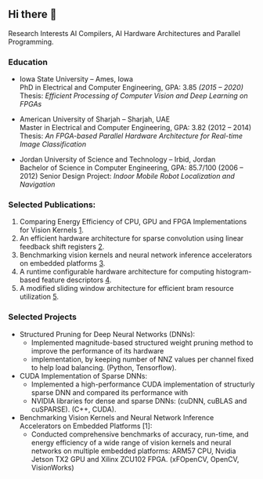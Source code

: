 ## Hi there 👋

Research Interests AI Compilers, AI Hardware Architectures and Parallel Programming.

### Education
- Iowa State University – Ames, Iowa  
  PhD in Electrical and Computer Engineering, GPA: 3.85 *(2015 – 2020)*  
  Thesis: *Efficient Processing of Computer Vision and Deep Learning on FPGAs*

- American University of Sharjah – Sharjah, UAE  
  Master in Electrical and Computer Engineering, GPA: 3.82 (2012 – 2014)  
  Thesis: *An FPGA-based Parallel Hardware Architecture for Real-time Image Classification*

- Jordan University of Science and Technology – Irbid, Jordan  
  Bachelor of Science in Computer Engineering, GPA: 85.7/100 (2006 – 2012) 
  Senior Design Project: *Indoor Mobile Robot Localization and Navigation*


### Selected Publications:
1. Comparing Energy Efficiency of CPU, GPU and FPGA Implementations for Vision Kernels [1](https://ieeexplore.ieee.org/abstract/document/8782524).
2. An efficient hardware architecture for sparse convolution using linear feedback shift registers [2](https://ieeexplore.ieee.org/abstract/document/9516613).
3. Benchmarking vision kernels and neural network inference accelerators on embedded platforms [3](https://www.sciencedirect.com/science/article/abs/pii/S1383762120301697).
4. A runtime configurable hardware architecture for computing histogram-based feature descriptors [4](https://ieeexplore.ieee.org/abstract/document/8533521).
5. A modified sliding window architecture for efficient bram resource utilization [5](https://ieeexplore.ieee.org/abstract/document/7965032).

### Selected Projects
- Structured Pruning for Deep Neural Networks (DNNs):
  - Implemented magnitude-based structured weight pruning method to improve the performance of its hardware
  - implementation, by keeping number of NNZ values per channel fixed to help load balancing. (Python, Tensorflow).
- CUDA Implementation of Sparse DNNs:
  - Implemented a high-performance CUDA implementation of structurly sparse DNN and compared its performance with
  - NVIDIA libraries for dense and sparse DNNs: (cuDNN, cuBLAS and cuSPARSE). (C++, CUDA).
- Benchmarking Vision Kernels and Neural Network Inference Accelerators on Embedded Platforms [1]:
  - Conducted comprehensive benchmarks of accuracy, run-time, and energy efficiency of a wide range of vision kernels and neural networks on multiple embedded platforms: ARM57 CPU, Nvidia Jetson TX2 GPU and Xilinx ZCU102 FPGA. (xFOpenCV, OpenCV, VisionWorks)

 
 <!--
 ![Murad's GitHub stats](https://github-readme-stats.vercel.app/api?username=muradqasaimeh&hide_border=true&show_icons=true&bg_color=151515&title_color=fb4362&icon_color=fb4362&text_bold=false&text_color=9e9e9e)
-->
<!--
**muradqasaimeh/muradqasaimeh** is a ✨ _special_ ✨ repository because its `README.md` (this file) appears on your GitHub profile.

Here are some ideas to get you started:

- 🔭 I’m currently working on ...
- 🌱 I’m currently learning ...
- 👯 I’m looking to collaborate on ...
- 🤔 I’m looking for help with ...
- 💬 Ask me about ...
- 📫 How to reach me: ...
- 😄 Pronouns: ...
- ⚡ Fun fact: ...
-->
